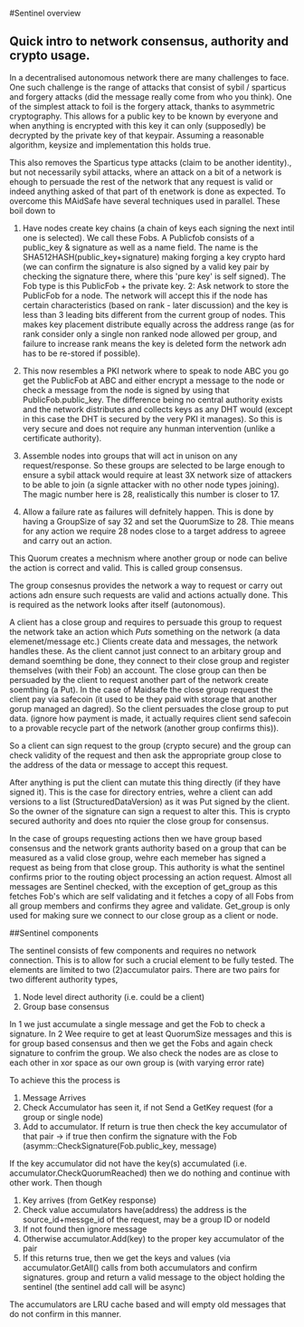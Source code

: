 #Sentinel overview

## Quick intro to network consensus, authority and crypto usage.

In a decentralised autonomous network there are many challenges to face. One such challenge is the range of attacks that consist of sybil / sparticus and forgery attacks (did the message really come from who you think). One of the simplest attack to foil is the forgery attack, thanks to asymmetric cryptography. This allows for a public key to be known by everyone and when anything is encrypted with this key it can only (supposedly) be decrypted by the private key of that keypair. Assuming a reasonable algorithm, keysize and implementation this holds true. 

This also removes the Sparticus type attacks (claim to be another identity)., but not necessarily sybil attacks, where an attack on a bit of a network is ehough to persuade the rest of the network that any request is valid or indeed anything asked of that part of th enetwork is done as expected. To overcome this MAidSafe have several techniques used in parallel. These boil down to 

1. Have nodes create key chains (a chain of keys each signing the next intil one is selected). We call these Fobs. A Publicfob consists of a public_key & signature as well as a name field. The name is the SHA512HASH(public_key+signature) making forging a key crypto hard (we can confirm the signature is also signed by a valid key pair by checking the signature there, where this 'pure key' is self signed). The Fob type is this PublicFob + the private key.
2: Ask network to store the PublicFob for a node. The network will accept this if the node has certain characteristics (based on rank - later discussion) and the key is less than 3 leading bits different from the current group of nodes. This makes key placement distribute equally across the address range (as for rank consider only a single non ranked node allowed per group, and failure to increase rank means the key is deleted form the network adn has to be re-stored if possible). 

3. This now resembles a PKI network where to speak to node ABC you go get the PublicFob at ABC and either encrypt a message to the node or check a message from the node is signed by using that PublicFob.public_key. The difference being no central authority exists and the network distributes and collects keys as any DHT would (except in this case the DHT is secured by the very PKI it manages). So this is very secure and does not require any hunman intervention (unlike a certificate authority). 

4. Assemble nodes into groups that will act in unison on any request/response. So these groups are selected to be large enough to ensure a sybil attack would require at least 3X network size of attackers to be able to join (a signle attacker with no other node types joining). The magic number here is 28, realistically this number is closer to 17. 

5. Allow a failure rate as failures will defnitely happen. This is done by having a GroupSize of say 32 and set the QuorumSize to 28. Thie means for any action we require 28 nodes close to a target address to agreee and carry out an action. 

This Quorum creates a mechnism where another group or node can belive the action is correct and valid. This is called group consensus. 

The group consesnus provides the network a way to request or carry out actions adn ensure such requests are valid and actions actually done. This is required as the network looks after itself (autonomous). 

A client has a close group and requires to persuade this group to request the network take an action which *Puts* something on the network (a data elemenet/message etc.) Clients create data and messages, the network handles these. As the client cannot just connect to an arbitary group and demand soemthing be done, they connect to their close group and register themselves (with their Fob) an account. The close group can then be persuaded by the client to request another part of the network create soemthing (a Put). In the case of Maidsafe the close group request the client pay via safecoin (it used to be they paid with storage that another gorup managed an dagred). So the client persuades the close group to put data. (ignore how payment is made, it actually requires client send safecoin to a provable recycle part of the network (another group confirms this)).

So a client can sign request to the group (crypto secure) and the group can check validity of the request and then ask the appropriate group close to the address of the data or message to accept this request. 

After anything is put the client can mutate this thing directly (if they have signed it). This is the case for directory entries, wehre a client can add versions to a list (StructuredDataVersion) as it was Put signed by the client. So the owner of the signature can sign a request to alter this. This is crypto secured authority and does nto rquier the close group for consensus.

In the case of groups requesting actions then we have group based consensus and the network grants authority based on a group that can be measured as a valid close group, wehre each memeber has signed a request as being from that close group. This authority is what the sentinel confirms prior to the routing object processing an action request. 
Almost all messages are Sentinel checked, with the exception of get_group as this fetches Fob's which are self validating and it fetches a copy of all Fobs from all group members and confirms they agree and validate. Get_group is only used for making sure we connect to our close group as a client or node.  

##Sentinel components

The sentinel consists of few components and requires no network connection. This is to allow for such a crucial element to be fully tested. The elements are limited to two (2)accumulator pairs. There are two pairs for two different authority types, 

1. Node level direct authority (i.e. could be a client)
2. Group base consensus

In 1 we just accumulate a single message and get the Fob to check a signature. 
In 2 Wee require to get at least QuorumSize messages and this is for group based consensus and then we get the Fobs and again check signature to confrim the group. We also check the nodes are as close to each other in xor space as our own group is (with varying error rate)

To achieve this the process is 

1. Message Arrives 
2. Check Accumulator has seen it, if not Send a GetKey request (for a group or single node)
3. Add to accumulator. If return is true then check the key accumulator of that pair -> if true then confirm the signature with the Fob (asymm::CheckSignature(Fob.public_key, message)

If the key accumulator did not have the key(s) accumulated (i.e. accumulator.CheckQuorumReached) then we do nothing and continue with other work. Then though 

1. Key arrives (from GetKey response)
2. Check value accumulators have(address) the address is the source_id+messge_id of the request, may be a group ID or nodeId
3. If not found then ignore message
4. Otherwise accumulator.Add(key) to the proper key accumulator of the pair
5. If this returns true, then we get the keys and values (via accumulator.GetAll() calls from both accumulators and confirm signatures. group and return a valid message to the object holding the sentinel (the sentinel add call will be async)

The accumulators are LRU cache based and will empty old messages that do not confirm in this manner.




